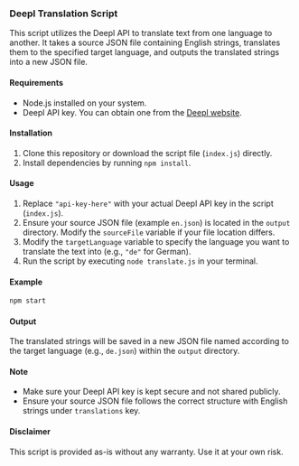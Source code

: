 ### Deepl Translation Script

This script utilizes the Deepl API to translate text from one language to another. It takes a source JSON file containing English strings, translates them to the specified target language, and outputs the translated strings into a new JSON file.

#### Requirements

- Node.js installed on your system.
- Deepl API key. You can obtain one from the [Deepl website](https://www.deepl.com/pro?cta=header-prices/).

#### Installation

1. Clone this repository or download the script file (`index.js`) directly.
2. Install dependencies by running `npm install`.

#### Usage

1. Replace `"api-key-here"` with your actual Deepl API key in the script (`index.js`).
2. Ensure your source JSON file (example `en.json`) is located in the `output` directory. Modify the `sourceFile` variable if your file location differs.
3. Modify the `targetLanguage` variable to specify the language you want to translate the text into (e.g., `"de"` for German).
4. Run the script by executing `node translate.js` in your terminal.

#### Example

```bash
npm start
```

#### Output

The translated strings will be saved in a new JSON file named according to the target language (e.g., `de.json`) within the `output` directory.

#### Note

- Make sure your Deepl API key is kept secure and not shared publicly.
- Ensure your source JSON file follows the correct structure with English strings under `translations` key.

#### Disclaimer

This script is provided as-is without any warranty. Use it at your own risk.
